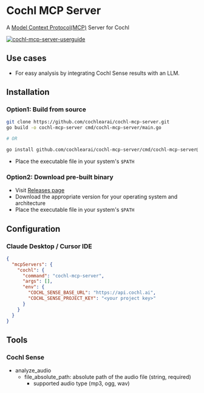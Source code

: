 # Cochl MCP Server

A [Model Context Protocol(MCP)](https://modelcontextprotocol.io/introduction) Server for Cochl

[![cochl-mcp-server-userguide](https://github.com/user-attachments/assets/27ad3144-1616-4a50-b865-0c567bb35465)](https://www.youtube.com/watch?v=lRCQLkYi20A "Cochl.Sense MCP server User Guide")

## Use cases
- For easy analysis by integrating Cochl Sense results with an LLM.

## Installation

### Option1: Build from source
```bash
git clone https://github.com/cochlearai/cochl-mcp-server.git
go build -o cochl-mcp-server cmd/cochl-mcp-server/main.go

# OR

go install github.com/cochlearai/cochl-mcp-server/cmd/cochl-mcp-server@latest
```
- Place the executable file in your system's `$PATH`

### Option2: Download pre-built binary
- Visit [Releases page](https://github.com/cochlearai/cochl-mcp-server/releases)
- Download the appropriate version for your operating system and architecture
- Place the executable file in your system's `$PATH`

## Configuration

### Claude Desktop / Cursor IDE
```json
{
  "mcpServers": {
    "cochl": {
      "command": "cochl-mcp-server",
      "args": [],
      "env": {
        "COCHL_SENSE_BASE_URL": "https://api.cochl.ai",
        "COCHL_SENSE_PROJECT_KEY": "<your project key>"
      }
    }
  }
}
```

## Tools

### Cochl Sense
- analyze_audio
  - file_absolute_path: absolute path of the audio file (string, required)
    - supported audio type (mp3, ogg, wav)
